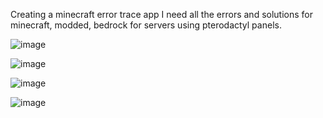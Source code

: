 Creating a minecraft error trace app
I need all the errors and solutions for minecraft, modded, bedrock for servers using pterodactyl panels.

![image](https://github.com/user-attachments/assets/e478c0b3-84d9-46a6-b98f-a8020ee67e8a)

![image](https://github.com/user-attachments/assets/1500f18b-586d-49cc-b6fa-9038bdc0e600)

![image](https://github.com/user-attachments/assets/2391ef24-29df-4101-85d3-90bbf2951bfe)

![image](https://github.com/user-attachments/assets/a63301f7-8385-47a5-a484-f026f9e5ebc3)







